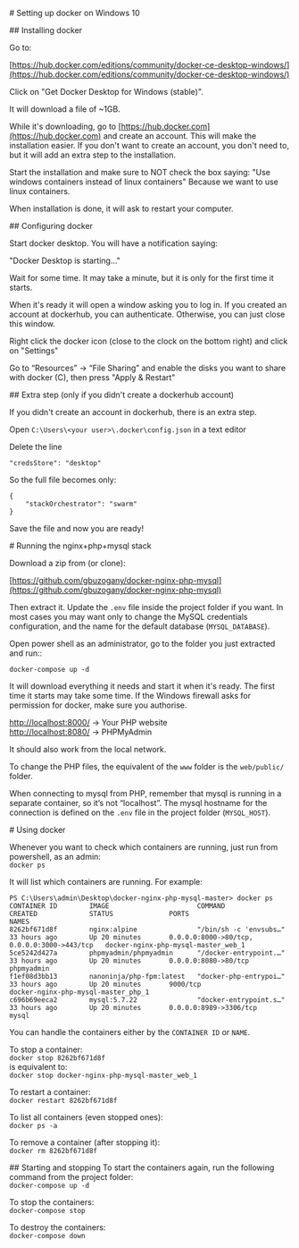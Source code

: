 # Setting up docker on Windows 10

## Installing docker

Go to:

[https://hub.docker.com/editions/community/docker-ce-desktop-windows/](https://hub.docker.com/editions/community/docker-ce-desktop-windows/)

Click on "Get Docker Desktop for Windows (stable)".

It will download a file of ~1GB.

While it's downloading, go to [https://hub.docker.com](https://hub.docker.com) and create an account. This will make the installation easier. If you don't want to create an account, you don't need to, but it will add an extra step to the installation.

Start the installation and make sure to NOT check the box saying:
"Use windows containers instead of linux containers"
Because we want to use linux containers.

When installation is done, it will ask to restart your computer.

## Configuring docker

Start docker desktop. You will have a notification saying:

"Docker Desktop is starting..."

Wait for some time. It may take a minute, but it is only for the first time it starts.

When it's ready it will open a window asking you to log in. If you created an account at dockerhub, you can authenticate. Otherwise, you can just close this window.

Right click the docker icon (close to the clock on the bottom right) and click on "Settings"

Go to “Resources” -> “File Sharing” and enable the disks you want to share with docker (C), then press "Apply & Restart"

## Extra step (only if you didn't create a dockerhub account)

If you didn't create an account in dockerhub, there is an extra step.

Open `C:\Users\<your user>\.docker\config.json` in a text editor

Delete the line

`"credsStore": "desktop"`

So the full file becomes only:

```
{
    "stackOrchestrator": "swarm"
}
```

Save the file and now you are ready!

# Running the nginx+php+mysql stack

Download a zip from (or clone):

[https://github.com/gbuzogany/docker-nginx-php-mysql](https://github.com/gbuzogany/docker-nginx-php-mysql)

Then extract it. Update the `.env` file inside the project folder if you want. In most cases you may want only to change the MySQL credentials configuration, and the name for the default database (`MYSQL_DATABASE`).

Open power shell as an administrator, go to the folder you just extracted and run::

`docker-compose up -d`

It will download everything it needs and start it when it's ready. The first time it starts may take some time.
If the Windows firewall asks for permission for docker, make sure you authorise.

[http://localhost:8000/](http://localhost:8000/) -> Your PHP website  
[http://localhost:8080/](http://localhost:8000/) -> PHPMyAdmin

It should also work from the local network.

To change the PHP files, the equivalent of the `www` folder is the `web/public/` folder.

When connecting to mysql from PHP, remember that mysql is running in a separate container, so it’s not “localhost”. The mysql hostname for the connection is defined on the `.env` file in the project folder (`MYSQL_HOST`).

# Using docker

Whenever you want to check which containers are running, just run from powershell, as an admin:  
`docker ps`

It will list which containers are running. For example:

```
PS C:\Users\admin\Desktop\docker-nginx-php-mysql-master> docker ps
CONTAINER ID        IMAGE                      COMMAND                  CREATED             STATUS              PORTS                                         NAMES
8262bf671d8f        nginx:alpine               "/bin/sh -c 'envsubs…"   33 hours ago        Up 20 minutes       0.0.0.0:8000->80/tcp, 0.0.0.0:3000->443/tcp   docker-nginx-php-mysql-master_web_1
5ce5242d427a        phpmyadmin/phpmyadmin      "/docker-entrypoint.…"   33 hours ago        Up 20 minutes       0.0.0.0:8080->80/tcp                          phpmyadmin
f1ef08d3bb13        nanoninja/php-fpm:latest   "docker-php-entrypoi…"   33 hours ago        Up 20 minutes       9000/tcp                                      docker-nginx-php-mysql-master_php_1
c696b69eeca2        mysql:5.7.22               "docker-entrypoint.s…"   33 hours ago        Up 20 minutes       0.0.0.0:8989->3306/tcp                        mysql
```

You can handle the containers either by the `CONTAINER ID` or `NAME`.

To stop a container:  
`docker stop 8262bf671d8f`  
is equivalent to:  
`docker stop docker-nginx-php-mysql-master_web_1`

To restart a container:  
`docker restart 8262bf671d8f`

To list all containers (even stopped ones):  
`docker ps -a`

To remove a container (after stopping it):  
`docker rm 8262bf671d8f`

## Starting and stopping
To start the containers again, run the following command from the project folder:  
`docker-compose up -d`

To stop the containers:  
`docker-compose stop`

To destroy the containers:  
`docker-compose down`
